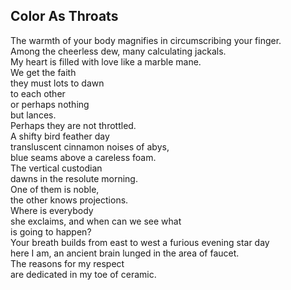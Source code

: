 Color As Throats
----------------
The warmth of your body magnifies in circumscribing your finger.  
Among the cheerless dew, many calculating jackals.  
My heart is filled with love like a marble mane.  
We get the faith  
they must lots to dawn  
to each other  
or perhaps nothing  
but lances.  
Perhaps they are not throttled.  
A shifty bird feather day  
transluscent cinnamon noises of abys,  
blue seams above a careless foam.  
The vertical custodian  
dawns in the resolute morning.  
One of them is noble,  
the other knows projections.  
Where is everybody  
she exclaims, and when can we see what  
is going to happen?  
Your breath builds from east to west a furious evening star day  
here I am, an ancient brain lunged in the area of faucet.  
The reasons for my respect  
are dedicated in my toe of ceramic.  
